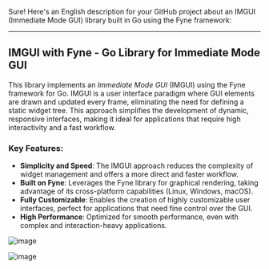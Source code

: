 Sure! Here's an English description for your GitHub project about an IMGUI (Immediate Mode GUI) library built in Go using the Fyne framework:

---

## IMGUI with Fyne - Go Library for Immediate Mode GUI

This library implements an *Immediate Mode GUI* (IMGUI) using the Fyne framework for Go. IMGUI is a user interface paradigm where GUI elements are drawn and updated every frame, eliminating the need for defining a static widget tree. This approach simplifies the development of dynamic, responsive interfaces, making it ideal for applications that require high interactivity and a fast workflow.

### Key Features:
- **Simplicity and Speed**: The IMGUI approach reduces the complexity of widget management and offers a more direct and faster workflow.
- **Built on Fyne**: Leverages the Fyne library for graphical rendering, taking advantage of its cross-platform capabilities (Linux, Windows, macOS).
- **Fully Customizable**: Enables the creation of highly customizable user interfaces, perfect for applications that need fine control over the GUI.
- **High Performance**: Optimized for smooth performance, even with complex and interaction-heavy applications.

![image](https://github.com/user-attachments/assets/d1777b89-7e9c-425f-a1bc-b22ad2ada410)

![image](https://github.com/user-attachments/assets/0433f291-be79-4b09-96b4-cb3a8391d183)
